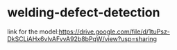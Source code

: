 # welding-defect-detection
link for the model:https://drive.google.com/file/d/1tuPsz-DkSCLiAHx6vlvAFvvA92b8bPqW/view?usp=sharing
